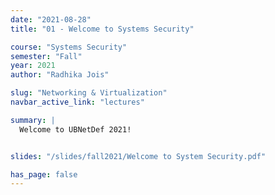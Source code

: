```yaml
---
date: "2021-08-28"
title: "01 - Welcome to Systems Security"

course: "Systems Security"
semester: "Fall"
year: 2021
author: "Radhika Jois"

slug: "Networking & Virtualization"
navbar_active_link: "lectures"

summary: |
  Welcome to UBNetDef 2021!


slides: "/slides/fall2021/Welcome to System Security.pdf"

has_page: false
---
```


